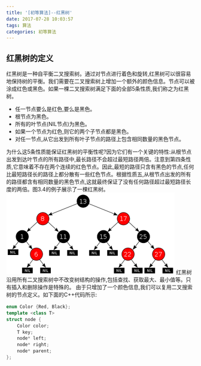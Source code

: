```yaml
---
title: '[初等算法]--红黑树'
date: 2017-07-28 10:03:57
tags: 算法
categories: 初等算法
---
```


## 红黑树的定义
红黑树是一种自平衡二叉搜索树。通过对节点进行着色和旋转,红黑树可以很容易地保持树的平衡。我们需要在二叉搜索树上增加一个额外的颜色信息。节点可以被涂成红色或黑色。如果一棵二叉搜索树满足下面的全部5条性质,我们称之为红黑树。
- 任一节点要么是红色,要么是黑色。
- 根节点为黑色。
- 所有的叶节点(NIL节点)为黑色。
- 如果一个节点为红色,则它的两个子节点都是黑色。
- 对任一节点,从它出发到所有叶子节点的路径上包含相同数量的黑色节点。
<!--more-->
为什么这5条性质能保证红黑树的平衡性呢?因为它们有一个关键的特性:从根节点出发到达叶节点的所有路径中,最长路径不会超过最短路径两倍。注意到第四条性质,它意味着不存在两个连续的红色节点。因此,最短的路径只含有黑色的节点,任何比最短路径长的路径上都分散有一些红色节点。根据性质五,从根节点出发的所有的路径都含有相同数量的黑色节点,这就最终保证了没有任何路径超过最短路径长度的两倍。图3.4的例子展示了一棵红黑树。
![](basicAlg02/rbt.png)
红黑树沿用所有二叉搜索树中不改变树结构的操作,包括查找、获取最大、最小值等。只有插入和删除操作是特殊的。
由于只增加了一个颜色信息,我们可以复用二叉搜索树的节点定义。如下面的C++代码所示:
```c++
enum Color {Red, Black};
template <class T>
struct node {
    Color color;
    T key;
    node* left;
    node* right;
    node* parent;
};
```
